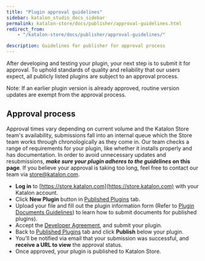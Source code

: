 ```yaml
---
title: "Plugin approval guidelines"
sidebar: katalon_studio_docs_sidebar
permalink: katalon-store/docs/publisher/approval-guidelines.html
redirect_from:
    - "/katalon-store/docs/publisher/approval-guidelines/"

description: Guidelines for publisher for approval process
---
```

After developing and testing your plugin, your next step is to submit it for approval. To uphold standards of quality and reliability that our users expect, all publicly listed plugins are subject to an approval process.

Note: If an earlier plugin version is already approved, routine version updates are exempt from the approval process.


## Approval process

Approval times vary depending on current volume and the Katalon Store team's availability, submissions fall into an internal queue which the Store team works through chronologically as they come in. Our team checks a range of requirements for your plugin, like whether it installs properly and has documentation. In order to avoid unnecessary updates and resubmissions, **_make sure your plugin adheres to the guidelines_ on this page**. If you believe your approval is taking too long, feel free to contact our team via store@katalon.com.



- **Log in** to [https://store.katalon.com](https://store.katalon.com) with your Katalon account.
- Click **New Plugin** button in [Published Plugins](https://store.katalon.com/manage/publisher) tab.
- Upload your file and fill out the plugin information form (Refer to [Plugin Documents Guidelines](https://docs.katalon.com/katalon-store/docs/publisher/document-guidelines.html#submit-documents-for-published-plugins)) to learn how to submit documents for published plugins).
- Accept the [Developer Agreement](https://www.katalon.com/terms/#developer-agreement), and submit your plugin.
- Back to [Published Plugins](https://store.katalon.com/manage/publisher) tab and click **Publish** below your plugin.
- You'll be notified via email that your submission was successful, and **receive a URL to view** the approval status.
- Once approved, your plugin is published to Katalon Store.